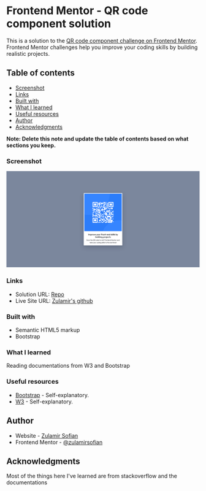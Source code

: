 # Frontend Mentor - QR code component solution

This is a solution to the [QR code component challenge on Frontend Mentor](https://www.frontendmentor.io/challenges/qr-code-component-iux_sIO_H). Frontend Mentor challenges help you improve your coding skills by building realistic projects. 

## Table of contents

- [Screenshot](#screenshot)
- [Links](#links)
- [Built with](#built-with)
- [What I learned](#what-i-learned)
- [Useful resources](#useful-resources)
- [Author](#author)
- [Acknowledgments](#acknowledgments)

**Note: Delete this note and update the table of contents based on what sections you keep.**

### Screenshot

![Screenshot](FrontendQR.png?raw=true "Screenshot")

### Links
- Solution URL: [Repo](https://github.com/zulamirsofian/frontendQR)
- Live Site URL: [Zulamir's github](https://zulamirsofian.github.io/frontendmentor/frontendQR/)

### Built with

- Semantic HTML5 markup
- Bootstrap

### What I learned

Reading documentations from W3 and Bootstrap

### Useful resources

- [Bootstrap](https://getbootstrap.com/docs/5.0/getting-started/introduction/) - Self-explanatory.
- [W3](https://www.w3schools.com/) - Self-explanatory.

## Author

- Website - [Zulamir Sofian](https://zulamirsofian.github.io/)
- Frontend Mentor - [@zulamirsofian](https://www.frontendmentor.io/profile/zulamirsofian)

## Acknowledgments

Most of the things here I've learned are from stackoverflow and the documentations

